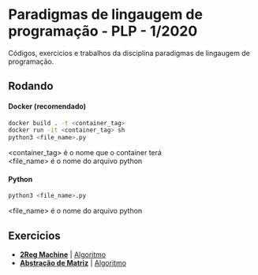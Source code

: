 Paradigmas de lingaugem de programação - PLP - 1/2020
============
Códigos, exercicios e trabalhos da disciplina paradigmas de lingaugem de programação.

## Rodando

#### Docker (recomendado)

```bash
docker build . -t <container_tag>
docker run -it <container_tag> sh
python3 <file_name>.py
```
<container_tag> é o nome que o container terá  
<file_name> é o nome do arquivo python  

#### Python
```bash
python3 <file_name>.py
```
<file_name> é o nome do arquivo python

## Exercicios

- **[2Reg Machine](./2reg_machine/README.md)**  | [Algoritmo](./2reg_machine/code/__main__.py)
- **[Abstração de Matriz](./textos/Abstracao_de_matriz.md)** | [Algoritmo](./algoritmos/Matriz.py)